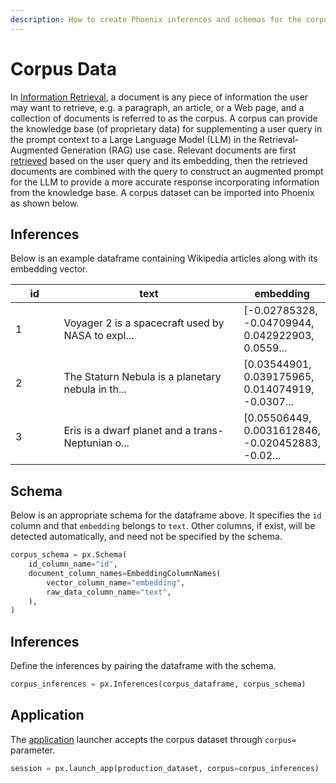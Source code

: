 ```yaml
---
description: How to create Phoenix inferences and schemas for the corpus data
---
```


# Corpus Data

In [Information Retrieval](https://en.wikipedia.org/wiki/Information\_retrieval), a document is any piece of information the user may want to retrieve, e.g. a paragraph, an article, or a Web page, and a collection of documents is referred to as the corpus. A corpus can provide the knowledge base (of proprietary data) for supplementing a user query in the prompt context to a Large Language Model (LLM) in the Retrieval-Augmented Generation (RAG) use case. Relevant documents are first [retrieved](../../../how-to/define-your-schema/retrieval-rag.md) based on the user query and its embedding, then the retrieved documents are combined with the query to construct an augmented prompt for the LLM to provide a more accurate response incorporating information from the knowledge base.  A corpus dataset can be imported into Phoenix as shown below.

## Inferences

Below is an example dataframe containing Wikipedia articles along with its embedding vector.

<table><thead><tr><th width="76">id</th><th width="331">text</th><th>embedding</th></tr></thead><tbody><tr><td>1</td><td>Voyager 2 is a spacecraft used by NASA to expl...</td><td>[-0.02785328, -0.04709944, 0.042922903, 0.0559...</td></tr><tr><td>2</td><td>The Staturn Nebula is a planetary nebula in th...</td><td>[0.03544901, 0.039175965, 0.014074919, -0.0307...</td></tr><tr><td>3</td><td>Eris is a dwarf planet and a trans-Neptunian o...</td><td>[0.05506449, 0.0031612846, -0.020452883, -0.02...</td></tr></tbody></table>

## Schema

Below is an appropriate schema for the dataframe above. It specifies the `id` column and that  `embedding` belongs to `text`. Other columns, if exist, will be detected automatically, and need not be specified by the schema.

```python
corpus_schema = px.Schema(
    id_column_name="id",
    document_column_names=EmbeddingColumnNames(
        vector_column_name="embedding",
        raw_data_column_name="text",
    ),
)
```

## Inferences

Define the inferences by pairing the dataframe with the schema.

```python
corpus_inferences = px.Inferences(corpus_dataframe, corpus_schema)
```

## Application

The [application](../../../how-to/manage-the-app.md#launch-the-app) launcher accepts the corpus dataset through `corpus=` parameter.

```python
session = px.launch_app(production_dataset, corpus=corpus_inferences)
```
